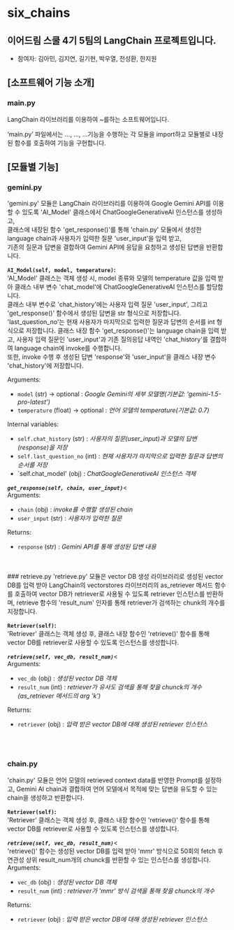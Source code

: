 # six_chains
## 이어드림 스쿨 4기 5팀의 LangChain 프로젝트입니다.
- 참여자: 김아민, 김지연, 길기현, 박우열, 전성환, 한지원

## [소프트웨어 기능 소개]

### main.py

LangChain 라이브러리를 이용하여 ~를하는 소프트웨어입니다.

‘main.py’ 파일에서는 ..., ..., ...기능을 수행하는 각 모듈을 import하고 모듈별로 내장된 함수를 호출하여 기능을 구현합니다.

## [모듈별 기능]

### gemini.py
'gemini.py' 모듈은 LangChain 라이브러리를 이용하여 Google Gemini API를 이용할 수 있도록 'AI_Model' 클래스에서 ChatGoogleGenerativeAI 인스턴스를 생성하고, <br>
클래스에 내장된 함수 'get_response()'를 통해 'chain.py' 모듈에서 생성한 language chain과 사용자가 입력한 질문 'user_input'을 입력 받고, <br>
기존의 질문과 답변을 결합하여 Gemini API에 응답을 요청하고 생성된 답변을 반환합니다.

**`AI_Model(self, model, temperature)`:** <br>
'AI_Model' 클래스는 객체 생성 시, model 종류와 모델의 temperature 값을 입력 받아 클래스 내부 변수 'chat_model'에 ChatGoogleGenerativeAI 인스턴스를 할당합니다.<br>
클래스 내부 변수로 'chat_history'에는 사용자 입력 질문 'user_input', 그리고 'get_response()' 함수에서 생성된 답변을 str 형식으로 저장합니다.<br>
'last_question_no'는 현재 사용자가 마지막으로 입력한 질문과 답변의 순서를 int 형식으로 저장합니다.
클래스 내장 함수 'get_response()'는 language chain을 입력 받고, 사용자 입력 질문인 'user_input'과 기존 질의응답 내역인 'chat_history'를 결합하여 language chain에 invoke를 수행합니다. <br>
또한, invoke 수행 후 생성된 답변 'response'와 'user_input'을 클래스 내장 변수 'chat_history'에 저장합니다.

Arguments:
- `model` (str) -> optional : *Google Gemini의 세부 모델명(기본값: 'gemini-1.5-pro-latest')*
- `temperature` (float) -> optional : *언어 모델의 temperature(기본값: 0.7)*

Internal variables:
- `self.chat_history` (str) : *사용자의 질문(user_input)과 모델의 답변(response)을 저장*
- `self.last_question_no` (int) : *현재 사용자가 마지막으로 입력한 질문과 답변의 순서를 저장*
- `self.chat_model' (obj) : *ChatGoogleGenerativeAI 인스턴스 객체*

***`get_response(self, chain, user_input)`***<<br>
Arguments:
- `chain` (obj) :  *invoke를 수행할 생성된 chain*
- `user_input` (str) : *사용자가 입력한 질문*

Returns:
- `response` (str) : *Gemini API를 통해 생성된 답변 내용*
<br>
<br>
### retrieve.py
'retrieve.py' 모듈은 vector DB 생성 라이브러리로 생성된 vector DB를 입력 받아 LangChain의 vectorstores 라이브러리의 as_retriever 메서드 함수를 호출하여 vector DB가 retriever로 사용될 수 있도록 retriever 인스턴스를 반환하며, retrieve 함수의 'result_num' 인자를 통해 retriever가 검색하는 chunk의 개수를 지정합니다.

**`Retriever(self)`:** <br>
'Retriever' 클래스는 객체 생성 후, 클래스 내장 함수인 'retrieve()' 함수를 통해 vector DB를 retriever로 사용할 수 있도록 인스턴스를 생성합니다.<br>


***`retrieve(self, vec_db, result_num)`***<<br>
Arguments:
- `vec_db` (obj) :  *생성된 vector DB 객체*
- `result_num` (int) : *retriever가 유사도 검색을 통해 찾을 chunck의 개수(as_retriever 메서드의 arg 'k')*

Returns:
- `retriever` (obj) : *입력 받은 vector DB에 대해 생성된 retriever 인스턴스*
<br>
<br>

### chain.py
'chain.py' 모듈은 언어 모델의 retrieved context data를 반영한 Prompt를 설정하고, Gemini AI chain과 결합하여 언어 모델에서 목적에 맞는 답변을 유도할 수 있는 chain을 생성하고 반환합니다. 

**`Retriever(self)`:** <br>
'Retriever' 클래스는 객체 생성 후, 클래스 내장 함수인 'retrieve()' 함수를 통해 vector DB를 retriever로 사용할 수 있도록 인스턴스를 생성합니다.<br>


***`retrieve(self, vec_db, result_num)`***<<br>
'retrieve()' 함수는 생성된 vector DB를 입력 받아 'mmr' 방식으로 50회의 fetch 후 연관성 상위 result_num개의 chunck를 반환할 수 있는 인스턴스를 생성합니다.<br>
Arguments:
- `vec_db` (obj) :  *생성된 vector DB 객체*
- `result_num` (int) : *retriever가 'mmr' 방식 검색을 통해 찾을 chunck의 개수*

Returns:
- `retriever` (obj) : *입력 받은 vector DB에 대해 생성된 retriever 인스턴스*